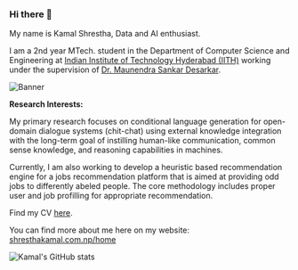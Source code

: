 ### Hi there 👋

My name is Kamal Shrestha, Data and AI enthusiast.

I am a 2nd year MTech. student in the Department of Computer Science and Engineering at [Indian Institute of Technology Hyderabad (IITH)](iith.ac.in) working under the supervision of [Dr. Maunendra Sankar Desarkar](https://people.iith.ac.in/maunendra/index.html).

![Banner](https://github.com/shresthakamal/home/blob/master/images/gallery/banner.JPG)


**Research Interests:**

My primary research focuses on conditional language generation for open-domain dialogue systems (chit-chat) using external knowledge integration with the long-term goal of instilling human-like communication, common sense knowledge, and reasoning capabilities in machines.

Currently, I am also working to develop a heuristic based recommendation engine for a jobs recommendation platform that is aimed at providing odd jobs to differently abeled people. The core methodology includes proper user and job profilling for appropriate recommendation.

Find my CV [here](https://shresthakamal.com.np/home/cv/).

You can find more about me here on my website: [shresthakamal.com.np/home](https://shresthakamal.com.np)


![Kamal's GitHub stats](https://github-readme-stats.vercel.app/api?username=shresthakamal&show_icons=true&theme=dark)

